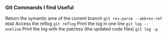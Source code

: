 ### Git Commands I find Useful
Return the symantic ame of the current branch
`git rev-parse --abbrev-ref HEAD`
Access the reflog
`git reflog`
Print the log in one line
`git log --oneline`
Print the log with the patches (the updated code files)
`git log -p`

